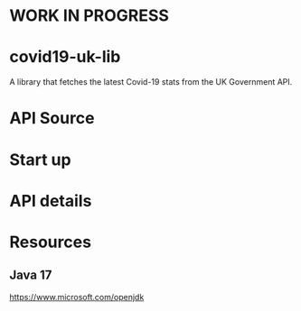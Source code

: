 # WORK IN PROGRESS
# covid19-uk-lib
A library that fetches the latest Covid-19 stats from the UK Government API. 

# API Source 

# Start up

# API details

# Resources 
## Java 17 
https://www.microsoft.com/openjdk 

